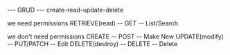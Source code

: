 --- GRUD ---
create-read-update-delete

we need permissions
RETRIEVE(read) -- GET -- List/Search

we don't need permissions
CREATE -- POST -- Make New
UPDATE(modify) -- PUT/PATCH -- Edit
DELETE(destroy) -- DELETE -- Delete 
